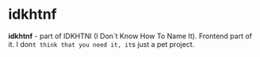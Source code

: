 # idkhtnf

**idkhtnf** - part of IDKHTNI (I Don\`t Know How To Name It). Frontend part of it. I don`t think that you need it, it`s
just a pet project.